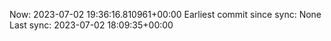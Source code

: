 Now: 2023-07-02 19:36:16.810961+00:00 Earliest commit since sync: None Last sync: 2023-07-02 18:09:35+00:00
